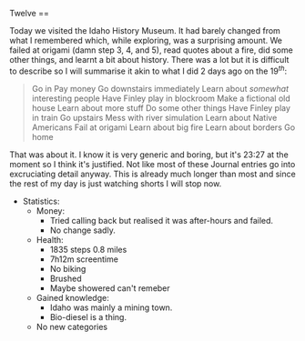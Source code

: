 Twelve ==

Today we visited the Idaho History Museum. It had barely changed from what I remembered which, while exploring, was a surprising amount. We failed at origami (damn step 3, 4, and 5), read quotes about a fire, did some other things, and learnt a bit about history. There was a lot but it is difficult to describe so I will summarise it akin to what I did 2 days ago on the $19^{th}$:
> Go in
> Pay money
> Go downstairs immediately
> Learn about *somewhat* interesting people
> Have Finley play in blockroom
> Make a fictional old house
> Learn about more stuff
> Do some other things
> Have Finley play in train
> Go upstairs
> Mess with river simulation
> Learn about Native Americans
> Fail at origami
> Learn about big fire
> Learn about borders
> Go home

That was about it. I know it is very generic and boring, but it's 23:27 at the moment so I think it's justified. Not like most of these Journal entries go into excruciating detail anyway. This is already much longer than most and since the rest of my day is just watching shorts I will stop now.
- Statistics:
	- Money:
		- Tried calling back but realised it was after-hours and failed.
		- No change sadly.
	- Health:
		- 1835 steps 0.8 miles
		- 7h12m screentime
		- No biking
		- Brushed
		- Maybe showered can't remeber
	- Gained knowledge:
		- Idaho was mainly a mining town.
		- Bio-diesel is a thing.
	- No new categories